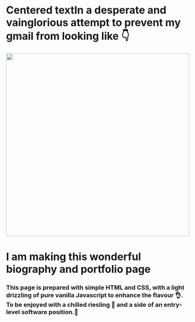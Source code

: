 # Centered textIn a desperate and vainglorious attempt to prevent my gmail from looking like :point_down:

<img src="https://github.com/Anmol-Baranwal/Cool-GIFs-For-GitHub/assets/74038190/19b4ef1d-2035-4e6f-8484-8bd79d604dc9" width="500">

# I am making this wonderful biography and portfolio page

### This page is prepared with simple HTML and CSS, with a light drizzling of pure vanilla Javascript to enhance the flavour :ok_hand:. To be enjoyed with a chilled riesling :wine_glass: and a side of an entry-level software position.:information_desk_person:
